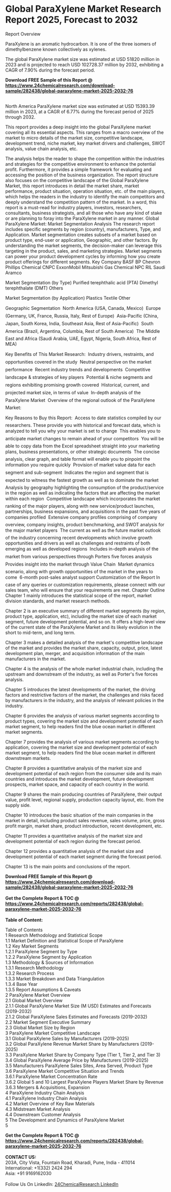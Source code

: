 <h1>Global ParaXylene Market Research Report 2025, Forecast to 2032</h1><p>Report Overview</p><p>
ParaXylene is an aromatic hydrocarbon. It is one of the three isomers of dimethylbenzene known collectively as xylenes.</p><p>
The global ParaXylene market size was estimated at USD 51820 million in 2023 and is projected to reach USD 102728.37 million by 2032, exhibiting a CAGR of 7.90% during the forecast period.</p><div><b>Download FREE Sample of this Report @ 
            <a href="https://www.24chemicalresearch.com/download-sample/282438/global-paraxylene-market-2025-2032-76">
            https://www.24chemicalresearch.com/download-sample/282438/global-paraxylene-market-2025-2032-76</a></b></div><br><p>
North America ParaXylene market size was estimated at USD 15393.39 million in 2023, at a CAGR of 6.77% during the forecast period of 2025 through 2032.</p><p>
This report provides a deep insight into the global ParaXylene market covering all its essential aspects. This ranges from a macro overview of the market to micro details of the market size, competitive landscape, development trend, niche market, key market drivers and challenges, SWOT analysis, value chain analysis, etc.</p><p>
The analysis helps the reader to shape the competition within the industries and strategies for the competitive environment to enhance the potential profit. Furthermore, it provides a simple framework for evaluating and accessing the position of the business organization. The report structure also focuses on the competitive landscape of the Global ParaXylene Market, this report introduces in detail the market share, market performance, product situation, operation situation, etc. of the main players, which helps the readers in the industry to identify the main competitors and deeply understand the competition pattern of the market.
In a word, this report is a must-read for industry players, investors, researchers, consultants, business strategists, and all those who have any kind of stake or are planning to foray into the ParaXylene market in any manner.
Global ParaXylene Market: Market Segmentation Analysis
The research report includes specific segments by region (country), manufacturers, Type, and Application. Market segmentation creates subsets of a market based on product type, end-user or application, Geographic, and other factors. By understanding the market segments, the decision-maker can leverage this targeting in the product, sales, and marketing strategies. Market segments can power your product development cycles by informing how you create product offerings for different segments.
Key Company
BASF
BP
Chevron Phillips Chemical
CNPC
ExxonMobil
Mitsubishi Gas Chemical
NPC
RIL
Saudi Aramco</p><p>
Market Segmentation (by Type)
Purified terephthalic acid (PTA)
Dimethyl terephthalate (DMT)
Others</p><p>
Market Segmentation (by Application)
Plastics
Textile
Other</p><p>
Geographic Segmentation
 North America (USA, Canada, Mexico)
 Europe (Germany, UK, France, Russia, Italy, Rest of Europe)
 Asia-Pacific (China, Japan, South Korea, India, Southeast Asia, Rest of Asia-Pacific)
 South America (Brazil, Argentina, Columbia, Rest of South America)
 The Middle East and Africa (Saudi Arabia, UAE, Egypt, Nigeria, South Africa, Rest of MEA)</p><p>
Key Benefits of This Market Research:
 Industry drivers, restraints, and opportunities covered in the study
 Neutral perspective on the market performance
 Recent industry trends and developments
 Competitive landscape &amp; strategies of key players
 Potential &amp; niche segments and regions exhibiting promising growth covered
 Historical, current, and projected market size, in terms of value
 In-depth analysis of the ParaXylene Market
 Overview of the regional outlook of the ParaXylene Market:</p><p>
Key Reasons to Buy this Report:
 Access to date statistics compiled by our researchers. These provide you with historical and forecast data, which is analyzed to tell you why your market is set to change
 This enables you to anticipate market changes to remain ahead of your competitors
 You will be able to copy data from the Excel spreadsheet straight into your marketing plans, business presentations, or other strategic documents
 The concise analysis, clear graph, and table format will enable you to pinpoint the information you require quickly
 Provision of market value data for each segment and sub-segment
 Indicates the region and segment that is expected to witness the fastest growth as well as to dominate the market
 Analysis by geography highlighting the consumption of the product/service in the region as well as indicating the factors that are affecting the market within each region
 Competitive landscape which incorporates the market ranking of the major players, along with new service/product launches, partnerships, business expansions, and acquisitions in the past five years of companies profiled
 Extensive company profiles comprising of company overview, company insights, product benchmarking, and SWOT analysis for the major market players
 The current as well as the future market outlook of the industry concerning recent developments which involve growth opportunities and drivers as well as challenges and restraints of both emerging as well as developed regions
 Includes in-depth analysis of the market from various perspectives through Porters five forces analysis
 Provides insight into the market through Value Chain
 Market dynamics scenario, along with growth opportunities of the market in the years to come
 6-month post-sales analyst support
Customization of the Report
In case of any queries or customization requirements, please connect with our sales team, who will ensure that your requirements are met.
Chapter Outline
Chapter 1 mainly introduces the statistical scope of the report, market division standards, and market research methods.</p><p>
Chapter 2 is an executive summary of different market segments (by region, product type, application, etc), including the market size of each market segment, future development potential, and so on. It offers a high-level view of the current state of the ParaXylene Market and its likely evolution in the short to mid-term, and long term.</p><p>
Chapter 3 makes a detailed analysis of the market's competitive landscape of the market and provides the market share, capacity, output, price, latest development plan, merger, and acquisition information of the main manufacturers in the market.</p><p>
Chapter 4 is the analysis of the whole market industrial chain, including the upstream and downstream of the industry, as well as Porter's five forces analysis.</p><p>
Chapter 5 introduces the latest developments of the market, the driving factors and restrictive factors of the market, the challenges and risks faced by manufacturers in the industry, and the analysis of relevant policies in the industry.</p><p>
Chapter 6 provides the analysis of various market segments according to product types, covering the market size and development potential of each market segment, to help readers find the blue ocean market in different market segments.</p><p>
Chapter 7 provides the analysis of various market segments according to application, covering the market size and development potential of each market segment, to help readers find the blue ocean market in different downstream markets.</p><p>
Chapter 8 provides a quantitative analysis of the market size and development potential of each region from the consumer side and its main countries and introduces the market development, future development prospects, market space, and capacity of each country in the world.</p><p>
Chapter 9 shares the main producing countries of ParaXylene, their output value, profit level, regional supply, production capacity layout, etc. from the supply side.</p><p>
Chapter 10 introduces the basic situation of the main companies in the market in detail, including product sales revenue, sales volume, price, gross profit margin, market share, product introduction, recent development, etc.</p><p>
Chapter 11 provides a quantitative analysis of the market size and development potential of each region during the forecast period.</p><p>
Chapter 12 provides a quantitative analysis of the market size and development potential of each market segment during the forecast period.</p><p>
Chapter 13 is the main points and conclusions of the report.</p><p>
</p><div><b>Download FREE Sample of this Report @ 
            <a href="https://www.24chemicalresearch.com/download-sample/282438/global-paraxylene-market-2025-2032-76">
            https://www.24chemicalresearch.com/download-sample/282438/global-paraxylene-market-2025-2032-76</a></b></div><br><div><b>Get the Complete Report & TOC @ 
            <a href="https://www.24chemicalresearch.com/reports/282438/global-paraxylene-market-2025-2032-76">
            https://www.24chemicalresearch.com/reports/282438/global-paraxylene-market-2025-2032-76</a></b></div><br>
            <b>Table of Content:</b><p>Table of Contents<br />
1 Research Methodology and Statistical Scope<br />
1.1 Market Definition and Statistical Scope of ParaXylene<br />
1.2 Key Market Segments<br />
1.2.1 ParaXylene Segment by Type<br />
1.2.2 ParaXylene Segment by Application<br />
1.3 Methodology & Sources of Information<br />
1.3.1 Research Methodology<br />
1.3.2 Research Process<br />
1.3.3 Market Breakdown and Data Triangulation<br />
1.3.4 Base Year<br />
1.3.5 Report Assumptions & Caveats<br />
2 ParaXylene Market Overview<br />
2.1 Global Market Overview<br />
2.1.1 Global ParaXylene Market Size (M USD) Estimates and Forecasts (2019-2032)<br />
2.1.2 Global ParaXylene Sales Estimates and Forecasts (2019-2032)<br />
2.2 Market Segment Executive Summary<br />
2.3 Global Market Size by Region<br />
3 ParaXylene Market Competitive Landscape<br />
3.1 Global ParaXylene Sales by Manufacturers (2019-2025)<br />
3.2 Global ParaXylene Revenue Market Share by Manufacturers (2019-2025)<br />
3.3 ParaXylene Market Share by Company Type (Tier 1, Tier 2, and Tier 3)<br />
3.4 Global ParaXylene Average Price by Manufacturers (2019-2025)<br />
3.5 Manufacturers ParaXylene Sales Sites, Area Served, Product Type<br />
3.6 ParaXylene Market Competitive Situation and Trends<br />
3.6.1 ParaXylene Market Concentration Rate<br />
3.6.2 Global 5 and 10 Largest ParaXylene Players Market Share by Revenue<br />
3.6.3 Mergers & Acquisitions, Expansion<br />
4 ParaXylene Industry Chain Analysis<br />
4.1 ParaXylene Industry Chain Analysis<br />
4.2 Market Overview of Key Raw Materials<br />
4.3 Midstream Market Analysis<br />
4.4 Downstream Customer Analysis<br />
5 The Development and Dynamics of ParaXylene Market <br />
5</p><div><b>Get the Complete Report & TOC @ 
            <a href="https://www.24chemicalresearch.com/reports/282438/global-paraxylene-market-2025-2032-76">
            https://www.24chemicalresearch.com/reports/282438/global-paraxylene-market-2025-2032-76</a></b></div><br><b>CONTACT US:</b><br>
            203A, City Vista, Fountain Road, Kharadi, Pune, India - 411014<br>
            International: +1(332) 2424 294<br>
            Asia: +91 9169162030 <br><br>
            Follow Us On LinkedIn: <a href="https://www.linkedin.com/company/24chemicalresearch/">24ChemicalResearch LinkedIn</a>